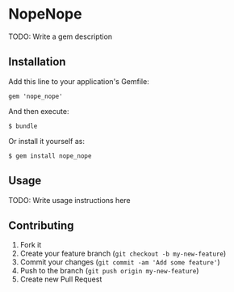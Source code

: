 # NopeNope

TODO: Write a gem description

## Installation

Add this line to your application's Gemfile:

    gem 'nope_nope'

And then execute:

    $ bundle

Or install it yourself as:

    $ gem install nope_nope

## Usage

TODO: Write usage instructions here

## Contributing

1. Fork it
2. Create your feature branch (`git checkout -b my-new-feature`)
3. Commit your changes (`git commit -am 'Add some feature'`)
4. Push to the branch (`git push origin my-new-feature`)
5. Create new Pull Request
